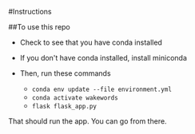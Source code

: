 #Instructions

##To use this repo

* Check to see that you have conda installed
* If you don't have conda installed, install miniconda
* Then, run these commands

  * `conda env update --file environment.yml`
  * `conda activate wakewords`
  * `flask flask_app.py`

That should run the app. You can go from there.
